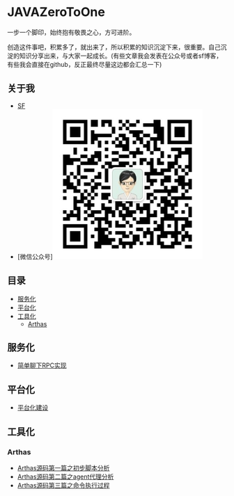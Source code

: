 # JAVAZeroToOne
一步一个脚印，始终抱有敬畏之心，方可进阶。

创造这件事吧，积累多了，就出来了，所以积累的知识沉淀下来，很重要。自己沉淀的知识分享出来，与大家一起成长。(有些文章我会发表在公众号或者sf博客，有些我会直接在github，反正最终尽量这边都会汇总一下)

## 关于我
- [SF](https://segmentfault.com/u/edagarli)
- [微信公众号]![行走在创业的路上][1]




## 目录

* [服务化](#服务化)
* [平台化](#平台化)
* [工具化](#工具化)
  * [Arthas](#Arthas)

## 服务化
- [简单聊下RPC实现](https://mp.weixin.qq.com/s?__biz=MjM5NjA3MTQ4OA==&mid=2651715920&idx=1&sn=a3ecf8d4c07416a90447c5c975dc4a68&chksm=bd17887f8a600169f7c999a48d7ce643ade3d60c49b0db4c138c414ee5ebb0808661d7ed3928&token=1483051923&lang=zh_CN#rd)

## 平台化
- [平台化建设](https://mp.weixin.qq.com/s?__biz=MjM5NjA3MTQ4OA==&mid=2651715915&idx=1&sn=3d11dcdd5fc444df3f0928576f06f42d&chksm=bd1788648a6001721f85e90958392da8c70190771e5c6a31c2a6f9ea4c9f532133a7bdef7c6e&token=1483051923&lang=zh_CN#rd)

## 工具化
 ### Arthas
 - [Arthas源码第一篇之初步脚本分析](https://github.com/edagarli/JAVAZeroToOne/blob/master/docs/tools/arthas/arthas-first.md)
 - [Arthas源码第二篇之agent代理分析](https://github.com/edagarli/JAVAZeroToOne/blob/master/docs/tools/arthas/arthas-second.md)
 - [Arthas源码第三篇之命令执行过程](https://github.com/edagarli/JAVAZeroToOne/blob/master/docs/tools/arthas/arthas-third.md)



[1]: /imgs/qrcode.jpg
